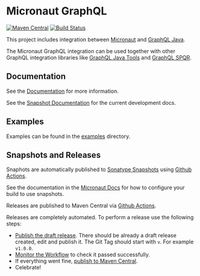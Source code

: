 # Micronaut GraphQL

[![Maven Central](https://img.shields.io/maven-central/v/io.micronaut.graphql/micronaut-graphql.svg?label=Maven%20Central)](https://search.maven.org/search?q=g:%22io.micronaut.graphql%22%20AND%20a:%22micronaut-graphql%22)
[![Build Status](https://github.com/micronaut-projects/micronaut-graphql/workflows/Java%20CI/badge.svg)](https://github.com/micronaut-projects/micronaut-graphql/actions)

This project includes integration between [Micronaut](http://micronaut.io) and [GraphQL Java](https://www.graphql-java.com/).

The Micronaut GraphQL integration can be used together with other GraphQL integration libraries like
[GraphQL Java Tools](https://github.com/graphql-java-kickstart/graphql-java-tools) and [GraphQL SPQR](https://github.com/leangen/graphql-spqr).

## Documentation

See the [Documentation](https://micronaut-projects.github.io/micronaut-graphql/latest/guide/) for more information.

See the [Snapshot Documentation](https://micronaut-projects.github.io/micronaut-graphql/snapshot/guide/) for the current development docs.

## Examples

Examples can be found in the [examples](https://github.com/micronaut-projects/micronaut-graphql/tree/master/examples) directory.

## Snapshots and Releases

Snaphots are automatically published to [Sonatype Snapshots](https://oss.sonatype.org/content/repositories/snapshots/) using [Github Actions](https://github.com/micronaut-projects/micronaut-graphql/actions).

See the documentation in the [Micronaut Docs](https://docs.micronaut.io/latest/guide/index.html#usingsnapshots) for how to configure your build to use snapshots.

Releases are published to Maven Central via [Github Actions](https://github.com/micronaut-projects/micronaut-graphql/actions).

Releases are completely automated. To perform a release use the following steps:

* [Publish the draft release](https://github.com/micronaut-projects/micronaut-graphql/releases). There should be already a draft release created, edit and publish it. The Git Tag should start with `v`. For example `v1.0.0`.
* [Monitor the Workflow](https://github.com/micronaut-projects/micronaut-graphql/actions?query=workflow%3ARelease) to check it passed successfully.
* If everything went fine, [publish to Maven Central](https://github.com/micronaut-projects/micronaut-graphql/actions?query=workflow%3A"Maven+Central+Sync").
* Celebrate!
